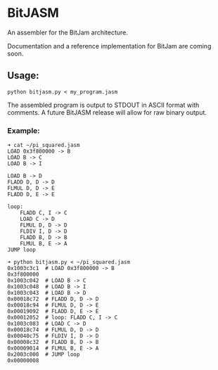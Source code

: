 # BitJASM

An assembler for the BitJam architecture. 

Documentation and a reference implementation for BitJam are coming soon.

## Usage:

`python bitjasm.py < my_program.jasm`

The assembled program is output to STDOUT in ASCII format with comments. A future BitJASM release will allow for raw binary output.

### Example:

```
➜ cat ~/pi_squared.jasm
LOAD 0x3f800000 -> B
LOAD B -> C
LOAD B -> I

LOAD B -> D
FLADD D, D -> D
FLMUL D, D -> E
FLADD D, E -> E

loop:
    FLADD C, I -> C
    LOAD C -> D
    FLMUL D, D -> D
    FLDIV I, D -> D
    FLADD B, D -> B
    FLMUL B, E -> A
JUMP loop

➜ python bitjasm.py < ~/pi_squared.jasm
0x1003c3c1  # LOAD 0x3f800000 -> B
0x3f800000
0x1003c042  # LOAD B -> C
0x1003c048  # LOAD B -> I
0x1003c043  # LOAD B -> D
0x00018c72  # FLADD D, D -> D
0x00018c94  # FLMUL D, D -> E
0x00019092  # FLADD D, E -> E
0x00012052  # loop: FLADD C, I -> C
0x1003c083  # LOAD C -> D
0x00018c74  # FLMUL D, D -> D
0x00040c75  # FLDIV I, D -> D
0x00008c32  # FLADD B, D -> B
0x00009014  # FLMUL B, E -> A
0x2003c000  # JUMP loop
0x00000008
```
